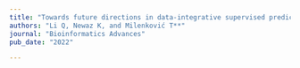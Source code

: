 ```yaml
---
title: "Towards future directions in data-integrative supervised prediction of human aging-related genes"
authors: "Li Q, Newaz K, and Milenković T**"
journal: "Bioinformatics Advances"
pub_date: "2022"

---
```

